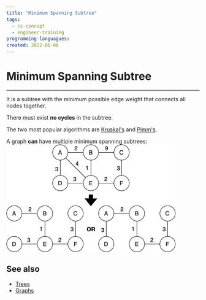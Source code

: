 ```yaml
---
title: "Minimum Spanning Subtree"
tags:
  - cs-concept
  - engineer-training
programming-languagues:
created: 2022-06-06
---
```

# Minimum Spanning Subtree
---
It is a subtree with the minimum possible edge weight that connects all nodes together.

There must exist **no cycles** in the subtree.

The two most popular algorithms are [Kruskal's](notes/kruskals-algorithm.md) and [Pimm's](notes/pimms-algorithm.md).

A graph **can** have multiple minimum spanning subtrees:
![](notes/images/minimum_spanning_subtree.png)

## See also
- [Trees](notes/trees.md)
- [Graphs](notes/graphs.md)
